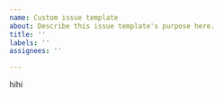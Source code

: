 ```yaml
---
name: Custom issue template
about: Describe this issue template's purpose here.
title: ''
labels: ''
assignees: ''

---
```


hihi


